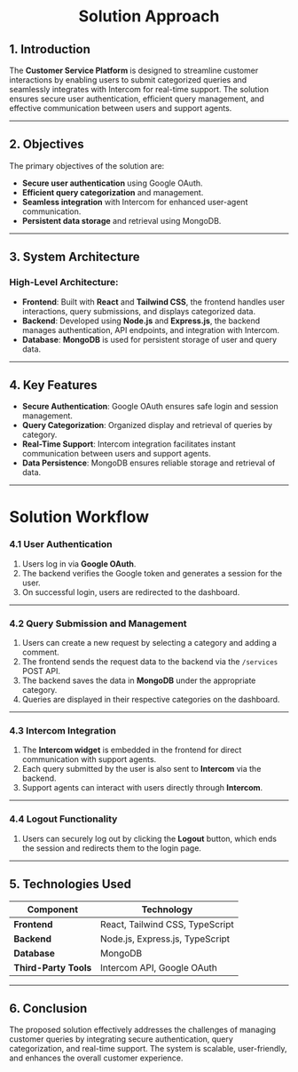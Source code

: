 <div align = 'center'>

# Solution Approach

</div>

## **1. Introduction**
The **Customer Service Platform** is designed to streamline customer interactions by enabling users to submit categorized queries and seamlessly integrates with Intercom for real-time support. The solution ensures secure user authentication, efficient query management, and effective communication between users and support agents.

---

## **2. Objectives**
The primary objectives of the solution are:
- **Secure user authentication** using Google OAuth.
- **Efficient query categorization** and management.
- **Seamless integration** with Intercom for enhanced user-agent communication.
- **Persistent data storage** and retrieval using MongoDB.

---

## **3. System Architecture**
### High-Level Architecture:
- **Frontend**: Built with **React** and **Tailwind CSS**, the frontend handles user interactions, query submissions, and displays categorized data.
- **Backend**: Developed using **Node.js** and **Express.js**, the backend manages authentication, API endpoints, and integration with Intercom.
- **Database**: **MongoDB** is used for persistent storage of user and query data.

---

## **4. Key Features**
- **Secure Authentication**: Google OAuth ensures safe login and session management.
- **Query Categorization**: Organized display and retrieval of queries by category.
- **Real-Time Support**: Intercom integration facilitates instant communication between users and support agents.
- **Data Persistence**: MongoDB ensures reliable storage and retrieval of data.

---

<div style="page-break-after: always;"></div>

# Solution Workflow

### **4.1 User Authentication**
1. Users log in via **Google OAuth**.
2. The backend verifies the Google token and generates a session for the user.
3. On successful login, users are redirected to the dashboard.

---

### **4.2 Query Submission and Management**
1. Users can create a new request by selecting a category and adding a comment.
2. The frontend sends the request data to the backend via the `/services` POST API.
3. The backend saves the data in **MongoDB** under the appropriate category.
4. Queries are displayed in their respective categories on the dashboard.

---

### **4.3 Intercom Integration**
1. The **Intercom widget** is embedded in the frontend for direct communication with support agents.
2. Each query submitted by the user is also sent to **Intercom** via the backend.
3. Support agents can interact with users directly through **Intercom**.

---

### **4.4 Logout Functionality**
1. Users can securely log out by clicking the **Logout** button, which ends the session and redirects them to the login page.

---

## **5. Technologies Used**
| **Component**        | **Technology**          |
|-----------------------|-------------------------|
| **Frontend**          | React, Tailwind CSS, TypeScript |
| **Backend**           | Node.js, Express.js, TypeScript |
| **Database**          | MongoDB                |
| **Third-Party Tools** | Intercom API, Google OAuth |

---

## **6. Conclusion**
The proposed solution effectively addresses the challenges of managing customer queries by integrating secure authentication, query categorization, and real-time support. The system is scalable, user-friendly, and enhances the overall customer experience.



